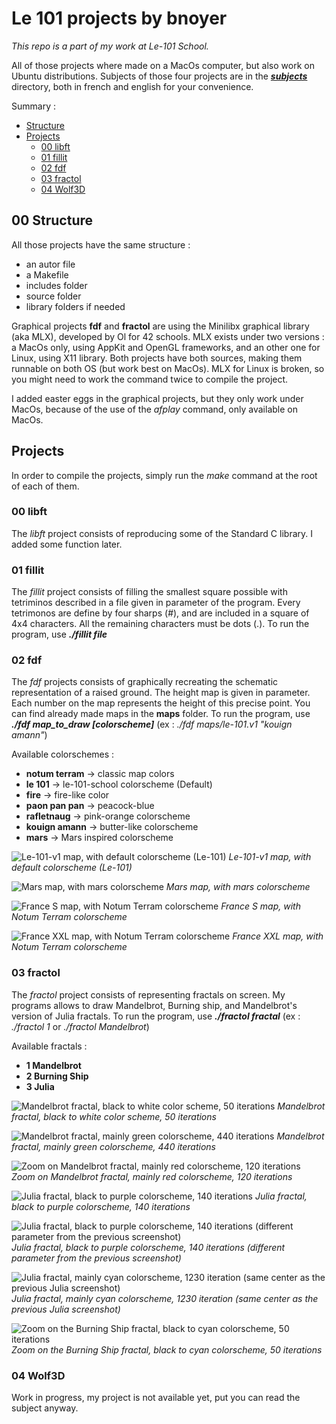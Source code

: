 
# Le 101 projects by bnoyer 
_This repo is a part of my work at Le-101 School._

All of those projects where made on a MacOs computer, but also  work on Ubuntu distributions.
Subjects of those four projects are in the [***subjects***](./subjects) directory, both in french and english for your convenience.

Summary :
- [Structure](#00-structure)
- [Projects](#projects)
	- [00 libft](#00-libft)
	- [01 fillit](#01-fillit)
	- [02 fdf](#02-fdf)
	- [03 fractol](#03-fractol)
	- [04 Wolf3D](#04-wolf3d)

## 00 Structure
All those projects have the same structure :
 - an autor file
 - a Makefile
 - includes folder
 - source folder
 - library folders if needed

Graphical projects **fdf** and  **fractol** are using the Minilibx graphical library (aka MLX), developed by Ol for 42 schools. MLX exists under two versions : a MacOs only, using AppKit and OpenGL frameworks, and an other one for Linux, using X11 library. Both projects have both sources, making them runnable on both OS (but work best on MacOs).
MLX for Linux is broken, so you might need to work the command twice to compile the project.

I added easter eggs  in the graphical projects, but they only work under MacOs, because of the use of the *afplay* command, only available on MacOs.

## Projects
In order to compile the projects, simply run the _make_ command at the  root of each of them.

### 00 libft
The *libft* project consists of reproducing some of the Standard C library. I added some function later.

### 01 fillit
The *fillit* project consists of filling the smallest square possible with tetriminos described in a file given in parameter of the program. Every tetrimonos are define by four sharps (*#*), and are included in a square of 4x4 characters. All the remaining characters must be dots (.).
To run the program, use ***./fillit file***

### 02 fdf
The *fdf* projects consists of graphically recreating the schematic representation of a raised ground. The height map is given in parameter. Each number on the map represents the height of this precise point. You can find already made maps in the **maps** folder.
To run the program, use ***./fdf map_to_draw [colorscheme]*** (ex : *./fdf maps/le-101.v1 "kouign amann"*)

Available colorschemes :
- **notum terram** -> classic map colors
- **le 101** -> le-101-school colorscheme (Default)
- **fire**	-> fire-like color
- **paon pan pan** -> peacock-blue
- **rafletnaug** ->	pink-orange colorscheme
- **kouign amann**	->	butter-like colorscheme
 - **mars**		->	Mars inspired colorscheme

![Le-101-v1 map, with default colorscheme (Le-101)](./screen/fdf/01.png?raw=true "Le-101-v1 map, with default colorscheme (Le-101)")
*Le-101-v1 map, with default colorscheme (Le-101)*

![Mars map, with mars colorscheme](./screen/fdf/02.png?raw=true "Mars map, with mars colorscheme")
*Mars map, with mars colorscheme*

![France S map, with Notum Terram colorscheme](./screen/fdf/03.png?raw=true "France S map, with Notum Terram colorscheme")
*France S map, with Notum Terram colorscheme*

![France XXL map, with Notum Terram colorscheme](./screen/fdf/04.png?raw=true "France XXL map, with Notum Terram colorscheme")
*France XXL map, with Notum Terram colorscheme*

### 03 fractol
The *fractol* project consists of representing fractals on screen. My programs allows to draw Mandelbrot, Burning ship, and Mandelbrot's version of Julia fractals.
To run the program, use ***./fractol fractal*** (ex : *./fractol 1* or *./fractol Mandelbrot*)

Available fractals :
- **1 Mandelbrot**
- **2 Burning Ship**
- **3 Julia**

![Mandelbrot fractal, black to white color scheme, 50 iterations](./screen/fractol/01.png?raw=true "Mandelbrot fractal, black to white color scheme, 50 iterations")
*Mandelbrot fractal, black to white color scheme, 50 iterations*

![Mandelbrot fractal, mainly green colorscheme, 440 iterations](./screen/fractol/02.png?raw=true "Mandelbrot fractal, mainly green colorscheme, 440 iterations")
*Mandelbrot fractal, mainly green colorscheme, 440 iterations*

![Zoom on Mandelbrot fractal, mainly red colorscheme, 120 iterations](./screen/fractol/03.png?raw=true "Zoom on Mandelbrot fractal, mainly red colorscheme, 120 iterations")
*Zoom on Mandelbrot fractal, mainly red colorscheme, 120 iterations*

![Julia fractal, black to purple colorscheme, 140 iterations](./screen/fractol/04.png?raw=true "Julia fractal, black to purple colorscheme, 140 iterations")
*Julia fractal, black to purple colorscheme, 140 iterations*

![Julia fractal, black to purple colorscheme, 140 iterations (different parameter from the previous screenshot)](./screen/fractol/05.png?raw=true "Julia fractal, black to purple colorscheme, 140 iterations (different parameter from the previous screenshot)")
*Julia fractal, black to purple colorscheme, 140 iterations (different parameter from the previous screenshot)*

![Julia fractal, mainly cyan colorscheme, 1230 iteration (same center as the previous Julia screenshot)](./screen/fractol/06.png?raw=true "Julia fractal, mainly cyan colorscheme, 1230 iteration (same center as the previous Julia screenshot)")
*Julia fractal, mainly cyan colorscheme, 1230 iteration (same center as the previous Julia screenshot)*

![Zoom on the Burning Ship fractal, black to cyan colorscheme, 50 iterations](./screen/fractol/07.png?raw=true "Zoom on the Burning Ship fractal, black to cyan colorscheme, 50 iterations")
*Zoom on the Burning Ship fractal, black to cyan colorscheme, 50 iterations*


### 04 Wolf3D
Work in progress, my project is not available yet, put you can read the subject anyway.
